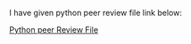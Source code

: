 I have given python peer review file link below:


<a href="https://docs.google.com/document/d/1mMQR12blrDgHIeSf3h0l-W744yqHVpQAawUKYd2XmWU/edit"> Python peer Review File </a>
